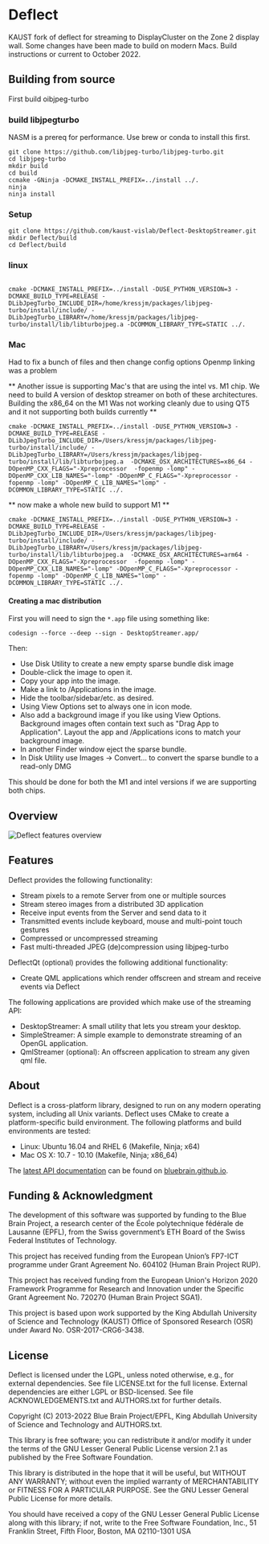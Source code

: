 # Deflect

KAUST fork of deflect for streaming to DisplayCluster on the Zone 2 display wall. Some changes have been made to build on modern Macs. Build instructions or current to October 2022.


## Building from source

First build oibjpeg-turbo

### build libjpegturbo
NASM is a prereq for performance. Use brew or conda to install this first. 
~~~
git clone https://github.com/libjpeg-turbo/libjpeg-turbo.git
cd libjpeg-turbo
mkdir build
cd build
ccmake -GNinja -DCMAKE_INSTALL_PREFIX=../install ../.
ninja
ninja install
~~~


### Setup
~~~
git clone https://github.com/kaust-vislab/Deflect-DesktopStreamer.git
mkdir Deflect/build
cd Deflect/build
~~~


### linux
~~~

cmake -DCMAKE_INSTALL_PREFIX=../install -DUSE_PYTHON_VERSION=3 -DCMAKE_BUILD_TYPE=RELEASE -DLibJpegTurbo_INCLUDE_DIR=/home/kressjm/packages/libjpeg-turbo/install/include/ -DLibJpegTurbo_LIBRARY=/home/kressjm/packages/libjpeg-turbo/install/lib/libturbojpeg.a -DCOMMON_LIBRARY_TYPE=STATIC ../.
~~~

### Mac
Had to fix a bunch of files and then change config options
Openmp linking was a problem

** Another issue is supporting Mac's that are using the intel vs. M1 chip. We need to build
A version of desktop streamer on both of these architectures. Building the x86_64 on the M1
Was not working cleanly due to using QT5 and it not supporting both builds currently **

~~~
cmake -DCMAKE_INSTALL_PREFIX=../install -DUSE_PYTHON_VERSION=3 -DCMAKE_BUILD_TYPE=RELEASE -DLibJpegTurbo_INCLUDE_DIR=/Users/kressjm/packages/libjpeg-turbo/install/include/ -DLibJpegTurbo_LIBRARY=/Users/kressjm/packages/libjpeg-turbo/install/lib/libturbojpeg.a  -DCMAKE_OSX_ARCHITECTURES=x86_64 -DOpenMP_CXX_FLAGS="-Xpreprocessor  -fopenmp -lomp" -DOpenMP_CXX_LIB_NAMES="-lomp" -DOpenMP_C_FLAGS="-Xpreprocessor -fopenmp -lomp" -DOpenMP_C_LIB_NAMES="lomp" -DCOMMON_LIBRARY_TYPE=STATIC ../.
~~~


** now make a whole new build to support M1 **
~~~
cmake -DCMAKE_INSTALL_PREFIX=../install -DUSE_PYTHON_VERSION=3 -DCMAKE_BUILD_TYPE=RELEASE -DLibJpegTurbo_INCLUDE_DIR=/Users/kressjm/packages/libjpeg-turbo/install/include/ -DLibJpegTurbo_LIBRARY=/Users/kressjm/packages/libjpeg-turbo/install/lib/libturbojpeg.a  -DCMAKE_OSX_ARCHITECTURES=arm64 -DOpenMP_CXX_FLAGS="-Xpreprocessor  -fopenmp -lomp" -DOpenMP_CXX_LIB_NAMES="-lomp" -DOpenMP_C_FLAGS="-Xpreprocessor -fopenmp -lomp" -DOpenMP_C_LIB_NAMES="lomp" -DCOMMON_LIBRARY_TYPE=STATIC ../.
~~~

#### Creating a mac distribution
First you will need to sign the `*.app` file using something like:

`codesign --force --deep --sign - DesktopStreamer.app/  `


Then:
- Use Disk Utility to create a new empty sparse bundle disk image
- Double-click the image to open it.
- Copy your app into the image.
- Make a link to /Applications in the image.
- Hide the toolbar/sidebar/etc. as desired.
- Using View Options set to always one in icon mode.
- Also add a background image if you like using View Options. Background images often contain text such as "Drag App to Application". Layout the app and /Applications icons to match your background image.
- In another Finder window eject the sparse bundle.
- In Disk Utility use Images -> Convert... to convert the sparse bundle to a read-only DMG


This should be done for both the M1 and intel versions if we are supporting both chips.


## Overview

![Deflect features overview](doc/overview.png)

## Features

Deflect provides the following functionality:

* Stream pixels to a remote Server from one or multiple sources
* Stream stereo images from a distributed 3D application
* Receive input events from the Server and send data to it
* Transmitted events include keyboard, mouse and multi-point touch gestures
* Compressed or uncompressed streaming
* Fast multi-threaded JPEG (de)compression using libjpeg-turbo

DeflectQt (optional) provides the following additional functionality:

* Create QML applications which render offscreen and stream and receive events
  via Deflect

The following applications are provided which make use of the streaming API:

* DesktopStreamer: A small utility that lets you stream your desktop.
* SimpleStreamer: A simple example to demonstrate streaming of an OpenGL
  application.
* QmlStreamer (optional): An offscreen application to stream any given qml file.



## About

Deflect is a cross-platform library, designed to run on any modern operating
system, including all Unix variants. Deflect uses CMake to create a
platform-specific build environment. The following platforms and build
environments are tested:

* Linux: Ubuntu 16.04 and RHEL 6 (Makefile, Ninja; x64)
* Mac OS X: 10.7 - 10.10 (Makefile, Ninja; x86_64)

The [latest API documentation](http://bluebrain.github.io/Deflect-1.0/index.html)
can be found on [bluebrain.github.io](http://bluebrain.github.io).

## Funding & Acknowledgment
 
The development of this software was supported by funding to the Blue Brain Project,
a research center of the École polytechnique fédérale de Lausanne (EPFL), from the 
Swiss government’s ETH Board of the Swiss Federal Institutes of Technology.

This project has received funding from the European Union’s FP7-ICT programme
under Grant Agreement No. 604102 (Human Brain Project RUP).

This project has received funding from the European Union's Horizon 2020 Framework
Programme for Research and Innovation under the Specific Grant Agreement No. 720270
(Human Brain Project SGA1).

This project is based upon work supported by the King Abdullah University of Science
and Technology (KAUST) Office of Sponsored Research (OSR) under Award No. OSR-2017-CRG6-3438.

## License

Deflect is licensed under the LGPL, unless noted otherwise, e.g., for external dependencies.
See file LICENSE.txt for the full license. External dependencies are either LGPL or BSD-licensed.
See file ACKNOWLEDGEMENTS.txt and AUTHORS.txt for further details.

Copyright (C) 2013-2022 Blue Brain Project/EPFL, King Abdullah University of Science and
Technology and AUTHORS.txt.

This library is free software; you can redistribute it and/or modify it under the terms of the
GNU Lesser General Public License version 2.1 as published by the Free Software Foundation.

This library is distributed in the hope that it will be useful, but WITHOUT ANY WARRANTY; without
even the implied warranty of MERCHANTABILITY or FITNESS FOR A PARTICULAR PURPOSE. See the GNU
Lesser General Public License for more details.

You should have received a copy of the GNU Lesser General Public License along with this library;
if not, write to the Free Software Foundation, Inc., 51 Franklin Street, Fifth Floor, Boston,
MA 02110-1301 USA

